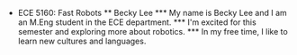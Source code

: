 * ECE 5160: Fast Robots
** Becky Lee
*** My name is Becky Lee and I am an M.Eng student in the ECE department.
*** I'm excited for this semester and exploring more about robotics.
*** In my free time, I like to learn new cultures and languages.
